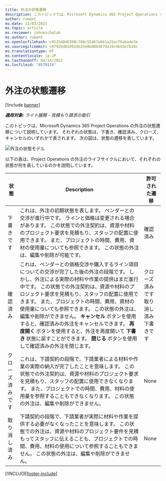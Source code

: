 ```yaml
---
title: 外注の状態遷移
description: このトピックでは、Microsoft Dynamics 365 Project Operations の外注における、外注の作成、実行、終了の状態遷移について説明します。
author: rumant
ms.date: 12/03/2021
ms.topic: article
ms.reviewer: johnmichalak
ms.author: rumant
ms.openlocfilehash: c9533d046398c708c55467e6b1a25acf6abade3e
ms.sourcegitcommit: c0792bd65d92db25e0e8864879a19c4b93efb10c
ms.translationtype: HT
ms.contentlocale: ja-JP
ms.lasthandoff: 04/14/2022
ms.locfileid: "8579174"
---
```

# <a name="state-transitions-on-a-subcontract"></a>外注の状態遷移 

[!include [banner](../../includes/dataverse-preview.md)]

_**適用対象:** ライト展開 - 見積もり請求の取引_

このトピックは、Microsoft Dynamics 365 Project Operations の外注の状態遷移について説明しています。 それぞれの状態は、下書き、確認済み、クローズ、キャンセルのいずれかで表されます。 次の図は、状態の遷移を表しています。

![外注の状態モデル](../media/SubconStates.png)  

以下の表は、Project Operations の外注のライフサイクルにおいて、それぞれの状態が何を表しているのかを説明しています。

| 状態 | Description | 許可された遷移 |
| --- | --- | --- |
| 下書きです | これは、外注の初期状態を表します。 ベンダーとの交渉が進行中です。 ラインと価格は変更される場合があります。 この状態での外注契約は、資源や材料のプロジェクト要求を見積もり、スタッフの配置に使用できます。 また、プロジェクトの時間、費用、資材の使用量についても参照できます。 この状態の外注は、編集や削除が可能です。 | 確認済み |
| 確認済み | これは、ベンダーとの価格交渉や購入するライン項目についての交渉が完了した後の外注の段階です。 しかし、外注による実際の材料や作業の提供はまだ進行中です。 この状態での外注契約は、資源や材料のプロジェクト要求を見積もり、スタッフの配置に使用できます。 また、プロジェクトの時間、費用、資材の使用量についても参照できます。 この状態の外注は、編集や削除ができません。 **キャンセル** ボタンを使用すると、確認済みの外注をキャンセルできます。 **再度開く** ボタンを使用すると、外注を再度開いて **下書き** 状態に戻すことができます。 **閉じる** ボタンを使用して確認済みの外注を閉じます。 | クローズ済みです <br> 取り消し済み <br> 下書きです |
| クローズ済みです | これは、下請契約の段階で、下請業者による材料や作業の実際の納入が完了したことを意味します。 この状態での外注契約は、資源や材料のプロジェクト要求を見積もり、スタッフの配置に使用できなくなります。 また、プロジェクトでの時間、費用、材料の使用量を参照することもできなくなります。 この状態の外注は、編集や削除ができません。 | None |
| 取り消し済み | 下請契約の段階で、下請業者が実際に材料や作業を提供する必要がなくなったことを意味します。 この状態での外注は、資源や材料のプロジェクト要件を見積もってスタッフに伝えることも、プロジェクトでの時間、費用、材料の使用について参照することもできません。 この状態の外注は、編集や削除ができません。 | None |


[!INCLUDE[footer-include](../../includes/footer-banner.md)]
